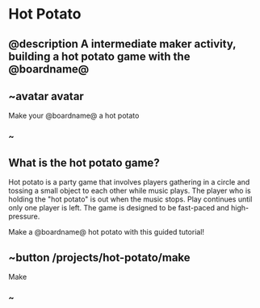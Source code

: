 # Hot Potato

## @description A intermediate maker activity, building a hot potato game with the @boardname@  

## ~avatar avatar

Make your @boardname@ a hot potato

### ~

## What is the hot potato game?

Hot potato is a party game that involves players gathering in a circle and tossing a small object to each other while music plays. The player who is holding the "hot potato" is out when the music stops. Play continues until only one player is left. The game is designed to be fast-paced and high-pressure. 

Make a @boardname@ hot potato with this guided tutorial!

## ~button /projects/hot-potato/make

Make

### ~
